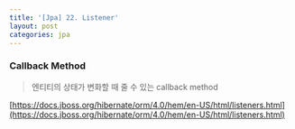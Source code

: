 ```yaml
---
title: '[Jpa] 22. Listener'
layout: post
categories: jpa
---
```


### Callback Method
> 엔티티의 상태가 변화할 때 줄 수 있는 callback method

[https://docs.jboss.org/hibernate/orm/4.0/hem/en-US/html/listeners.html](https://docs.jboss.org/hibernate/orm/4.0/hem/en-US/html/listeners.html)